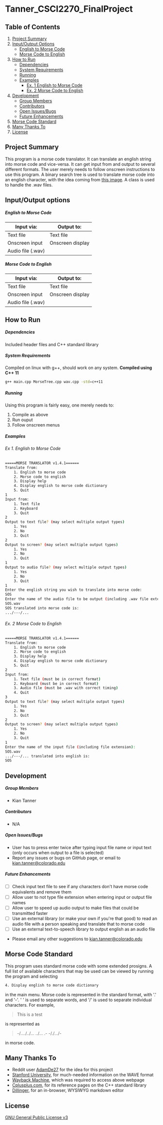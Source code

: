 # Tanner_CSCI2270_FinalProject

## Table of Contents
1. [Project Summary](https://github.com/KianTanner/Tanner_CSCI2270_FinalProject/blob/master/README.md#project-summary)
2. [Input/Output Options](https://github.com/KianTanner/Tanner_CSCI2270_FinalProject/blob/master/README.md#inputoutput-options)
    * [English to Morse Code](https://github.com/KianTanner/Tanner_CSCI2270_FinalProject/blob/master/README.md#english-to-morse-code)
    * [Morse Code to English](https://github.com/KianTanner/Tanner_CSCI2270_FinalProject/blob/master/README.md#morse-code-to-english)
3. [How to Run](https://github.com/KianTanner/Tanner_CSCI2270_FinalProject/blob/master/README.md#how-to-run)
    * [Dependencies](https://github.com/KianTanner/Tanner_CSCI2270_FinalProject/blob/master/README.md#dependencies)
    * [System Requirements](https://github.com/KianTanner/Tanner_CSCI2270_FinalProject/blob/master/README.md#system-requirements)
    * [Running](https://github.com/KianTanner/Tanner_CSCI2270_FinalProject/blob/master/README.md#running)
    * [Examples](https://github.com/KianTanner/Tanner_CSCI2270_FinalProject/blob/master/README.md#examples)
        * [Ex. 1 English to Morse Code](https://github.com/KianTanner/Tanner_CSCI2270_FinalProject/blob/master/README.md#ex-1-english-to-morse-code)
        * [Ex. 2 Morse Code to English](https://github.com/KianTanner/Tanner_CSCI2270_FinalProject/blob/master/README.md#ex-2-morse-code-to-english)
4. [Development](https://github.com/KianTanner/Tanner_CSCI2270_FinalProject/blob/master/README.md#development)
    * [Group Members](https://github.com/KianTanner/Tanner_CSCI2270_FinalProject/blob/master/README.md#group-members)
    * [Contributors](https://github.com/KianTanner/Tanner_CSCI2270_FinalProject/blob/master/README.md#contributors)
    * [Open Issues/Bugs](https://github.com/KianTanner/Tanner_CSCI2270_FinalProject/blob/master/README.md#open-issuesbugs)
    * [Future Enhancements](https://github.com/KianTanner/Tanner_CSCI2270_FinalProject/blob/master/README.md#future-enhancements)
5. [Morse Code Standard](https://github.com/KianTanner/Tanner_CSCI2270_FinalProject/blob/master/README.md#morse-code-standard)
6. [Many Thanks To](https://github.com/KianTanner/Tanner_CSCI2270_FinalProject/blob/master/README.md#many-thanks-to)
7. [License](https://github.com/KianTanner/Tanner_CSCI2270_FinalProject/blob/master/README.md#license)

## Project Summary
This program is a morse code translator. It can translate an english string into morse code and vice-versa. It can get input from and output to several different formats. The user merely needs to follow onscreen instructions to use this program.
A binary search tree is used to translate morse code into an english character, with the idea coming from [this image](http://apfelmus.nfshost.com/articles/fun-with-morse-code/morse-tree.png).
A class is used to handle the .wav files.

## Input/Output options
##### English to Morse Code
Input via: | Output to:
---------- | ----------
Text file | Text file
Onscreen input | Onscreen display
 | Audio file (.wav)

##### Morse Code to English
Input via: | Output to:
---------- | ----------
Text file | Text file
Onscreen input | Onscreen display
Audio file (.wav) | 

## How to Run
##### Dependencies
Included header files and C++ standard library

##### System Requirements
Compiled on linux with g++, should work on any system. __Compiled using C++ 11__
```sh
g++ main.cpp MorseTree.cpp wav.cpp -std=c++11
```

##### Running
Using this program is fairly easy, one merely needs to:

1. Compile as above
2. Run ouput
3. Follow onscreen menus

##### Examples

###### Ex 1. English to Morse Code
```sh
=====MORSE TRANSLATOR v1.4.1======
Translate from:
    1. English to morse code
    2. Morse code to english
    3. Display help
    4. Display english to morse code dictionary
    5. Quit
1
Input from:
    1. Text file
    2. Keyboard
    3. Quit
2
Output to text file? (may select multiple output types)
    1. Yes
    2. No
    3. Quit
2
Output to screen? (may select multiple output types)
    1. Yes
    2. No
    3. Quit
1
Output to audio file? (may select multiple output types)
    1. Yes
    2. No
    3. Quit
1
Enter the english string you wish to translate into morse code:
SOS
Enter the name of the audio file to be output (including .wav file extension):
SOS.wav
SOS translated into morse code is:
.../---/...
```

###### Ex. 2 Morse Code to English
```sh
=====MORSE TRANSLATOR v1.4.1======
Translate from:
    1. English to morse code
    2. Morse code to english
    3. Display help
    4. Display english to morse code dictionary
    5. Quit
2
Input from:
    1. Text file (must be in correct format)
    2. Keyboard (must be in correct format)
    3. Audio file (must be .wav with correct timing)
    4. Quit
3
Output to text file? (may select multiple output types)
    1. Yes
    2. No
    3. Quit
2
Output to screen? (may select multiple output types)
    1. Yes
    2. No
    3. Quit
1
Enter the name of the input file (including file extension):
SOS.wav
.../---/... translated into english is:
SOS
```

## Development
##### Group Members
- Kian Tanner

##### Contributors
- N/A

##### Open Issues/Bugs
* User has to press enter twice after typing input file name or input text (only occurs when output to a file is selected)
* Report any issues or bugs on GitHub page, or email to kian.tanner@colorado.edu

##### Future Enhancements 
* [ ] Check input text file to see if any characters don't have morse code equivalents and remove them
* [ ] Allow user to not type file extension when entering input or output file names
* [ ] Allow user to speed up audio output to make files that could be transmitted faster
* [ ] Use an external library (or make your own if you're that good) to read an audio file with a person speaking and translate that to morse code
* [ ] Use an external text-to-speech library to output english as an audio file
* Please email any other suggestions to kian.tanner@colorado.edu

## Morse Code Standard
This program uses standard morse code with some extended prosigns. A full list of available characters that may be used can be viewed by running the program and selecting
```sh
4. Display english to morse code dictionary
```
in the main menu.
Morse code is represented in the standard format, with '.' and '-'. ' ' is used to separate words, and '/' is used to separate individual characters. For example,
>This is a test

is represented as
>-/..../../... ../... .- -/./.../-

in morse code.

## Many Thanks To
- Reddit user [AdamDe27](https://www.reddit.com/r/LearnUselessTalents/comments/2cuwur/morse_code_translator_tree_when_you_hear_a_move/) for the idea for this project
- [Stanford University](https://web.archive.org/web/20090827003349/http://ccrma.stanford.edu/courses/422/projects/WaveFormat), for much-needed information on the WAVE format
- [Wayback Machine](https://archive.org/web/), which was required to access above webpage
- [Cplusplus.com](cplusplus.com), for its reference pages on the C++ standard library
- [Dillinger](dillinger.io), for an in-browser, WYSIWYG markdown editor

## License
[GNU General Public License v3](http://www.gnu.org/licenses/gpl-3.0.html)
